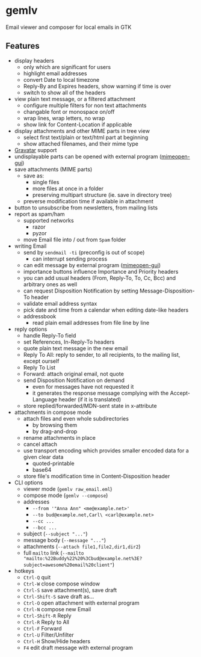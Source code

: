 # gemlv
Email viewer and composer for local emails in GTK

## Features

- display headers
	- only which are significant for users
	- highlight email addresses
	- convert Date to local timezone
	- Reply-By and Expires headers, show warning if time is over
	- switch to show all of the headers
- view plain text message, or a filtered attachment
	- configure multiple filters for non text attachments
	- changable font or monospace on/off
	- wrap lines, wrap letters, no wrap
	- show link for Content-Location if applicable
- display attachments and other MIME parts in tree view
	- select first text/plain or text/html part at beginning
	- show attached filenames, and their mime type
- [Gravatar](http://www.gravatar.com/) support
- undisplayable parts can be opened with external program ([mimeopen-gui](https://github.com/bAndie91/mimeopen-gui))
- save attachments (MIME parts)
	- save as:
		- single files
		- more files at once in a folder
		- preserving multipart structure (ie. save in directory tree)
	- preverse modification time if available in attachment
- button to unsubscribe from newsletters, from mailing lists
- report as spam/ham
	- supported networks
		- razor
		- pyzor
	- move Email file into / out from ```Spam``` folder
- writing Email
	- send by ```sendmail -ti``` (preconfig is out of scope)
		- can interrupt sending process
	- can edit message by external program ([mimeopen-gui](https://github.com/bAndie91/mimeopen-gui))
	- importance buttons influence Importance and Priority headers
	- you can add usual headers (From, Reply-To, To, Cc, Bcc) and arbitrary ones as well
	- can request Disposition Notification by setting Message-Disposition-To header
	- validate email address syntax
	- pick date and time from a calendar when editing date-like headers
	- addressbook
		- read plain email addresses from file line by line
- reply options
	- handle Reply-To field
	- set References, In-Reply-To headers
	- quote plain text message in the new email
	- Reply To All: reply to sender, to all recipients, to the mailing list, except ourself
	- Reply To List
	- Forward: attach original email, not quote
	- send Disposition Notification on demand
		- even for messages have not requested it
		- it generates the response message complying with the Accept-Language header (if it is translated)
	- store replied/forwarded/MDN-sent state in x-attribute
- attachments in compose mode
	- attach files and even whole subdirectories
		- by browsing them
		- by drag-and-drop
	- rename attachments in place
	- cancel attach
	- use transport encoding which provides smaller encoded data for a given clear data
		- quoted-printable
		- base64
	- store file's modification time in Content-Disposition header
- CLI options
	- viewer mode (```gemlv raw_email.eml```)
	- compose mode (```gemlv --compose```)
	- addresses
		- ```--from '"Anna Ann" <me@example.net>'```
		- ```--to bud@example.net,Carl\ <carl@example.net>```
		- ```--cc ...```
		- ```--bcc ...```
	- subject (```--subject "..."```)
	- message body (```--message "..."```)
	- attachments (```--attach file1,file2,dir1,dir2```)
	- full ```mailto``` link (```--mailto "mailto:%22Buddy%22%20%3Cbud@example.net%3E?subject=awesome%20email%20client"```)
- hotkeys
	- ```Ctrl-Q``` quit
	- ```Ctrl-W``` close compose window
	- ```Ctrl-S``` save attachment(s), save draft
	- ```Ctrl-Shift-S``` save draft as...
	- ```Ctrl-O``` open attachment with external program
	- ```Ctrl-N``` compose new Email
	- ```Ctrl-Shift-R``` Reply
	- ```Ctrl-R``` Reply to All
	- ```Ctrl-F``` Forward
	- ```Ctrl-U``` Filter/Unfilter
	- ```Ctrl-H``` Show/Hide headers
	- ```F4``` edit draft message with external program
